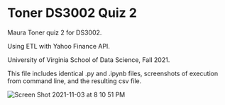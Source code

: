 # Toner DS3002 Quiz 2
Maura Toner quiz 2 for DS3002. 

Using ETL with Yahoo Finance API. 

University of Virginia School of Data Science, Fall 2021.

This file includes identical .py and .ipynb files, screenshots of execution from command line, and the resulting csv file.


![Screen Shot 2021-11-03 at 8 10 51 PM](https://user-images.githubusercontent.com/57843918/140236012-ba6881d4-0312-481a-9e4d-aadaf9d8e1c4.png)
